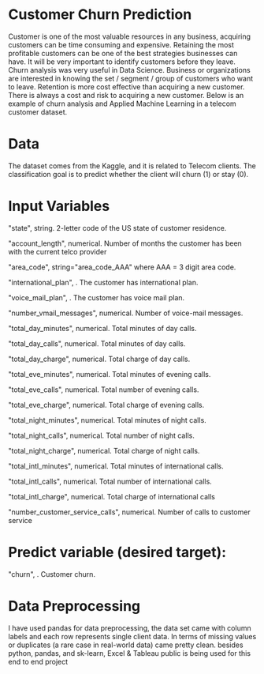 # Customer Churn Prediction
Customer is one of the most valuable resources in any business, acquiring customers can be time consuming and expensive. Retaining the most profitable customers can be one of the best strategies businesses can have. It will be very important to identify customers before they leave. Churn analysis was very useful in Data Science.
Business or organizations are interested in knowing the set / segment / group of customers who want to leave. Retention is more cost effective than acquiring a new customer. There is always a cost and risk to acquiring a new customer. Below is an example of churn analysis and Applied Machine Learning in a telecom customer dataset.
# Data
The dataset comes from the Kaggle, and it is related to Telecom clients. The classification goal is to predict whether the client will churn (1) or stay (0).
# Input Variables
"state", string. 2-letter code of the US state of customer residence.

"account_length", numerical. Number of months the customer has been with the current telco provider

"area_code", string="area_code_AAA" where AAA = 3 digit area code.

"international_plan", . The customer has international plan.

"voice_mail_plan", . The customer has voice mail plan.

"number_vmail_messages", numerical. Number of voice-mail messages.

"total_day_minutes", numerical. Total minutes of day calls.

"total_day_calls", numerical. Total minutes of day calls.

"total_day_charge", numerical. Total charge of day calls.

"total_eve_minutes", numerical. Total minutes of evening calls.

"total_eve_calls", numerical. Total number of evening calls.

"total_eve_charge", numerical. Total charge of evening calls.

"total_night_minutes", numerical. Total minutes of night calls.

"total_night_calls", numerical. Total number of night calls.

"total_night_charge", numerical. Total charge of night calls.

"total_intl_minutes", numerical. Total minutes of international calls.

"total_intl_calls", numerical. Total number of international calls.

"total_intl_charge", numerical. Total charge of international calls

"number_customer_service_calls", numerical. Number of calls to customer service

# Predict variable (desired target):
"churn", . Customer churn.
# Data Preprocessing
I have used pandas for data preprocessing, the data set came with column labels and each row represents single client data. In terms of missing values or duplicates (a rare case in real-world data) came pretty clean.
besides python, pandas, and sk-learn, Excel & Tableau public is being used for this end to end project

